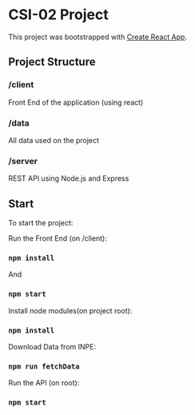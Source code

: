 # CSI-02 Project

This project was bootstrapped with [Create React App](https://github.com/facebook/create-react-app).

## Project Structure

### /client
Front End of the application (using react)

### /data
All data used on the project

### /server
REST API using Node.js and Express

## Start

To start the project:

Run the Front End (on /client):
### `npm install` 
And
### `npm start` 

Install node modules(on project root):
### `npm install`

Download Data from INPE:
### `npm run fetchData`

Run the API (on root):
### `npm start` 
